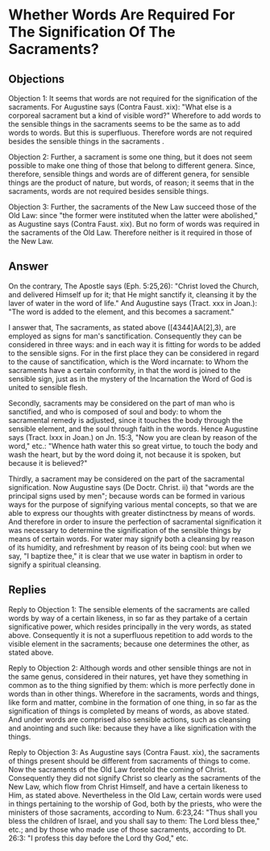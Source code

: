 # Whether Words Are Required For The Signification Of The Sacraments?

## Objections

Objection 1: It seems that words are not required for the signification of the sacraments. For Augustine says (Contra Faust. xix): "What else is a corporeal sacrament but a kind of visible word?" Wherefore to add words to the sensible things in the sacraments seems to be the same as to add words to words. But this is superfluous. Therefore words are not required besides the sensible things in the sacraments .

Objection 2: Further, a sacrament is some one thing, but it does not seem possible to make one thing of those that belong to different genera. Since, therefore, sensible things and words are of different genera, for sensible things are the product of nature, but words, of reason; it seems that in the sacraments, words are not required besides sensible things.

Objection 3: Further, the sacraments of the New Law succeed those of the Old Law: since "the former were instituted when the latter were abolished," as Augustine says (Contra Faust. xix). But no form of words was required in the sacraments of the Old Law. Therefore neither is it required in those of the New Law.

## Answer

On the contrary, The Apostle says (Eph. 5:25,26): "Christ loved the Church, and delivered Himself up for it; that He might sanctify it, cleansing it by the laver of water in the word of life." And Augustine says (Tract. xxx in Joan.): "The word is added to the element, and this becomes a sacrament."

I answer that, The sacraments, as stated above ([4344]AA[2],3), are employed as signs for man's sanctification. Consequently they can be considered in three ways: and in each way it is fitting for words to be added to the sensible signs. For in the first place they can be considered in regard to the cause of sanctification, which is the Word incarnate: to Whom the sacraments have a certain conformity, in that the word is joined to the sensible sign, just as in the mystery of the Incarnation the Word of God is united to sensible flesh.

Secondly, sacraments may be considered on the part of man who is sanctified, and who is composed of soul and body: to whom the sacramental remedy is adjusted, since it touches the body through the sensible element, and the soul through faith in the words. Hence Augustine says (Tract. lxxx in Joan.) on Jn. 15:3, "Now you are clean by reason of the word," etc.: "Whence hath water this so great virtue, to touch the body and wash the heart, but by the word doing it, not because it is spoken, but because it is believed?"

Thirdly, a sacrament may be considered on the part of the sacramental signification. Now Augustine says (De Doctr. Christ. ii) that "words are the principal signs used by men"; because words can be formed in various ways for the purpose of signifying various mental concepts, so that we are able to express our thoughts with greater distinctness by means of words. And therefore in order to insure the perfection of sacramental signification it was necessary to determine the signification of the sensible things by means of certain words. For water may signify both a cleansing by reason of its humidity, and refreshment by reason of its being cool: but when we say, "I baptize thee," it is clear that we use water in baptism in order to signify a spiritual cleansing.

## Replies

Reply to Objection 1: The sensible elements of the sacraments are called words by way of a certain likeness, in so far as they partake of a certain significative power, which resides principally in the very words, as stated above. Consequently it is not a superfluous repetition to add words to the visible element in the sacraments; because one determines the other, as stated above.

Reply to Objection 2: Although words and other sensible things are not in the same genus, considered in their natures, yet have they something in common as to the thing signified by them: which is more perfectly done in words than in other things. Wherefore in the sacraments, words and things, like form and matter, combine in the formation of one thing, in so far as the signification of things is completed by means of words, as above stated. And under words are comprised also sensible actions, such as cleansing and anointing and such like: because they have a like signification with the things.

Reply to Objection 3: As Augustine says (Contra Faust. xix), the sacraments of things present should be different from sacraments of things to come. Now the sacraments of the Old Law foretold the coming of Christ. Consequently they did not signify Christ so clearly as the sacraments of the New Law, which flow from Christ Himself, and have a certain likeness to Him, as stated above. Nevertheless in the Old Law, certain words were used in things pertaining to the worship of God, both by the priests, who were the ministers of those sacraments, according to Num. 6:23,24: "Thus shall you bless the children of Israel, and you shall say to them: The Lord bless thee," etc.; and by those who made use of those sacraments, according to Dt. 26:3: "I profess this day before the Lord thy God," etc.